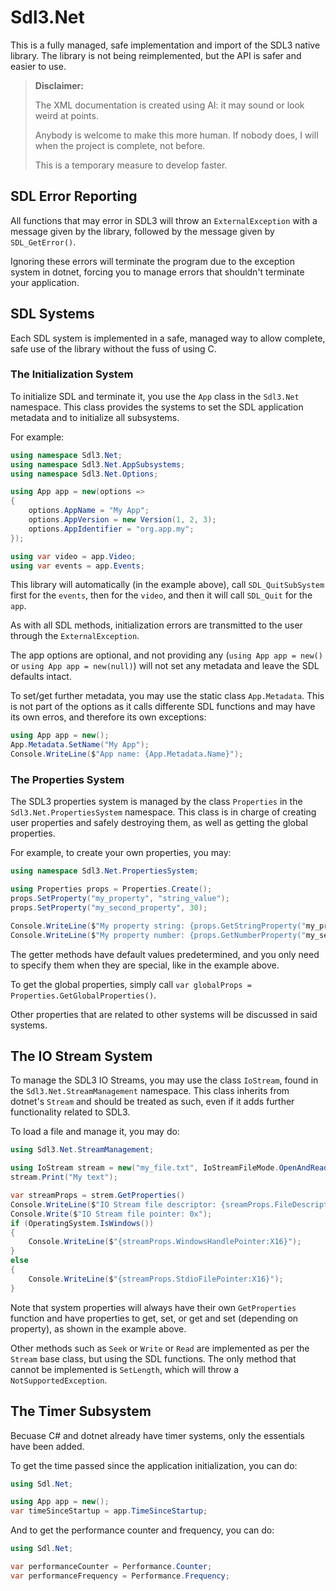 # Sdl3.Net

This is a fully managed, safe implementation and import of the SDL3 native library.
The library is not being reimplemented, but the API is safer and easier to use.

> **Disclaimer:**
>
> The XML documentation is created using AI: it may sound or look weird at points.
>
> Anybody is welcome to make this more human. If nobody does, I will when the project
> is complete, not before.
>
> This is a temporary measure to develop faster.

## SDL Error Reporting

All functions that may error in SDL3 will throw an `ExternalException` with a message
given by the library, followed by the message given by `SDL_GetError()`.

Ignoring these errors will terminate the program due to the exception system in dotnet,
forcing you to manage errors that shouldn't terminate your application.

## SDL Systems

Each SDL system is implemented in a safe, managed way to allow complete, safe use
of the library without the fuss of using C.

### The Initialization System

To initialize SDL and terminate it, you use the `App` class in the `Sdl3.Net` namespace.
This class provides the systems to set the SDL application metadata and to initialize
all subsystems.

For example:

```csharp
using namespace Sdl3.Net;
using namespace Sdl3.Net.AppSubsystems;
using namespace Sdl3.Net.Options;

using App app = new(options =>
{
    options.AppName = "My App";
    options.AppVersion = new Version(1, 2, 3);
    options.AppIdentifier = "org.app.my";
});

using var video = app.Video;
using var events = app.Events;
```

This library will automatically (in the example above), call `SDL_QuitSubSystem` first for the
`events`, then for the `video`, and then it will call `SDL_Quit` for the `app`.

As with all SDL methods, initialization errors are transmitted to the user through the
`ExternalException`.

The app options are optional, and not providing any (`using App app = new()` or
`using App app = new(null)`) will not set any metadata and leave the SDL defaults intact.

To set/get further metadata, you may use the static class `App.Metadata`. This is not part
of the options as it calls differente SDL functions and may have its own erros, and therefore
its own exceptions:

```csharp
using App app = new();
App.Metadata.SetName("My App");
Console.WriteLine($"App name: {App.Metadata.Name}");
```

### The Properties System

The SDL3 properties system is managed by the class `Properties` in the `Sdl3.Net.PropertiesSystem`
namespace. This class is in charge of creating user properties and safely destroying them, as well
as getting the global properties.

For example, to create your own properties, you may:

```csharp
using namespace Sdl3.Net.PropertiesSystem;

using Properties props = Properties.Create();
props.SetProperty("my_property", "string_value");
props.SetProperty("my_second_property", 30);

Console.WriteLine($"My property string: {props.GetStringProperty("my_property", "NO VALUE")}");
Console.WriteLine($"My property number: {props.GetNumberProperty("my_second_property")}");
```

The getter methods have default values predetermined, and you only need to specify them when they are special,
like in the example above.

To get the global properties, simply call `var globalProps = Properties.GetGlobalProperties()`.

Other properties that are related to other systems will be discussed in said systems.

## The IO Stream System

To manage the SDL3 IO Streams, you may use the class `IoStream`, found in the `Sdl3.Net.StreamManagement`
namespace. This class inherits from dotnet's `Stream` and should be treated as such, even if it adds further
functionality related to SDL3.

To load a file and manage it, you may do:

```csharp
using Sdl3.Net.StreamManagement;

using IoStream stream = new("my_file.txt", IoStreamFileMode.OpenAndRead);
stream.Print("My text");

var streamProps = strem.GetProperties()
Console.WriteLine($"IO Stream file descriptor: {sreamProps.FileDescriptor}");
Console.Write($"IO Stream file pointer: 0x");
if (OperatingSystem.IsWindows())
{
    Console.WriteLine($"{streamProps.WindowsHandlePointer:X16}");
}
else
{
    Console.WriteLine($"{streamProps.StdioFilePointer:X16}");
}
```

Note that system properties will always have their own `GetProperties` function and have properties
to get, set, or get and set (depending on property), as shown in the example above.

Other methods such as `Seek` or `Write` or `Read` are implemented as per the `Stream` base class,
but using the SDL functions. The only method that cannot be implemented is `SetLength`, which will
throw a `NotSupportedException`.

## The Timer Subsystem

Becuase C# and dotnet already have timer systems, only the essentials have been added.

To get the time passed since the application initialization, you can do:

```csharp
using Sdl.Net;

using App app = new();
var timeSinceStartup = app.TimeSinceStartup;
```

And to get the performance counter and frequency, you can do:

```csharp
using Sdl.Net;

var performanceCounter = Performance.Counter;
var performanceFrequency = Performance.Frequency;
```
